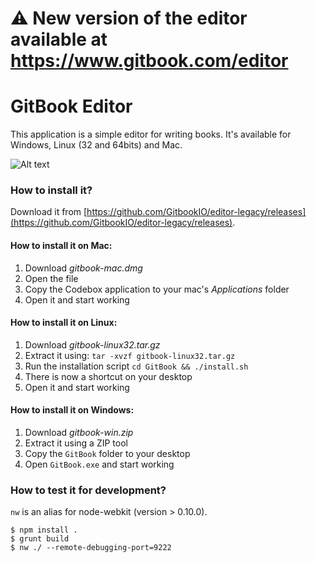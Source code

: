 # :warning: New version of the editor available at https://www.gitbook.com/editor

# GitBook Editor

This application is a simple editor for writing books. It's available for Windows, Linux (32 and 64bits) and Mac.

![Alt text](/preview.png?raw=true "Preview")

### How to install it?

Download it from [https://github.com/GitbookIO/editor-legacy/releases](https://github.com/GitbookIO/editor-legacy/releases).

#### How to install it on Mac:

1. Download *gitbook-mac.dmg*
2. Open the file
3. Copy the Codebox application to your mac's *Applications* folder
4. Open it and start working

#### How to install it on Linux:

1. Download *gitbook-linux32.tar.gz*
2. Extract it using: ```tar -xvzf gitbook-linux32.tar.gz```
3. Run the installation script ```cd GitBook && ./install.sh```
4. There is now a shortcut on your desktop
5. Open it and start working

#### How to install it on Windows:

1. Download *gitbook-win.zip*
2. Extract it using a ZIP tool
3. Copy the `GitBook` folder to your desktop
4. Open `GitBook.exe` and start working


### How to test it for development?

`nw` is an alias for node-webkit (version > 0.10.0).

```
$ npm install .
$ grunt build
$ nw ./ --remote-debugging-port=9222
```
